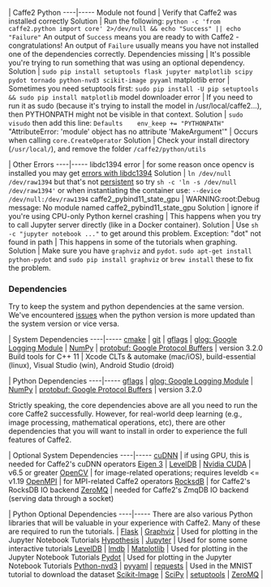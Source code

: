 
| Caffe2 Python
----|-----
Module not found | Verify that Caffe2 was installed correctly
Solution | Run the following: `python -c 'from caffe2.python import core' 2>/dev/null && echo "Success" || echo "Failure"` An output of `Success` means you are ready to with Caffe2 - congratulations! An output of `Failure` usually means you have not installed one of the dependencies correctly.
Dependencies missing | It's possible you're trying to run something that was using an optional dependency.
Solution | `sudo pip install setuptools flask jupyter matplotlib scipy pydot tornado python-nvd3 scikit-image pyyaml`
matplotlib error | Sometimes you need setuptools first: `sudo pip install -U pip setuptools && sudo pip install matplotlib`
model downloader error | If you need to run it as sudo (because it's trying to install the model in /usr/local/caffe2...), then PYTHONPATH might not be visible in that context.
Solution | `sudo visudo` then add this line: `Defaults    env_keep += "PYTHONPATH"`
"AttributeError: 'module' object has no attribute 'MakeArgument'" | Occurs when calling `core.CreateOperator`
Solution | Check your install directory (`/usr/local/`), and remove the folder `/caffe2/python/utils`

| Other Errors
----|-----
libdc1394 error | for some reason once opencv is installed you may get [errors with libdc1394](http://stackoverflow.com/questions/12689304/ctypes-error-libdc1394-error-failed-to-initialize-libdc1394)
Solution | `ln /dev/null /dev/raw1394` but that's not [persistent](http://stackoverflow.com/questions/31768441/how-to-persist-ln-in-docker-with-ubuntu) so try `sh -c 'ln -s /dev/null /dev/raw1394'` or when instantiating the container use: `--device /dev/null:/dev/raw1394`
caffe2_pybind11_state_gpu | WARNING:root:Debug message: No module named caffe2_pybind11_state_gpu
Solution | ignore if you're using CPU-only
Python kernel crashing | This happens when you try to call Jupyter server directly (like in a Docker container).
Solution | Use `sh -c "jupyter notebook ..."` to get around this problem.
Exception: "dot" not found in path | This happens in some of the tutorials when graphing.
Solution | Make sure you have `graphviz` and `pydot`. `sudo apt-get install python-pydot` and `sudo pip install graphviz` or `brew install` these to fix the problem.

### Dependencies

Try to keep the system and python dependencies at the same version. We've encountered [issues](https://github.com/caffe2/caffe2/issues) when the python version is more updated than the system version or vice versa.


| System Dependencies
----|-----
[cmake](https://cmake.org/download/) |
[git](https://github.com) |
[gflags](https://gflags.github.io/gflags/) |
[glog: Google Logging Module](https://github.com/google/glog) |
[NumPy](http://www.numpy.org/) |
[protobuf: Google Protocol Buffers](https://developers.google.com/protocol-buffers/) | version 3.2.0
Build tools for C++ 11 | Xcode CLTs & automake (mac/iOS), build-essential (linux), Visual Studio (win), Android Studio (droid)


| Python Dependencies
----|-----
[gflags](https://gflags.github.io/gflags/) |
[glog: Google Logging Module](https://github.com/google/glog) |
[NumPy](http://www.numpy.org/) |
[protobuf: Google Protocol Buffers](https://developers.google.com/protocol-buffers/) | version 3.2.0


Strictly speaking, the core dependencies above are all you need to run the core Caffe2 successfully. However, for real-world deep learning (e.g., image processing, mathematical operations, etc), there are other dependencies that you will want to install in order to experience the full features of Caffe2.


| Optional System Dependencies
----|-----
[cuDNN](https://developer.nvidia.com/cudnn) | if using GPU, this is needed for Caffe2's cuDNN operators
[Eigen 3](http://eigen.tuxfamily.org/) |
[LevelDB](https://github.com/google/leveldb) |
[Nvidia CUDA](https://developer.nvidia.com/cuda-zone) | v6.5 or greater
[OpenCV](http://opencv.org/) | for image-related operations; requires leveldb <= v1.19
[OpenMPI](http://www.open-mpi.org/) | for MPI-related Caffe2 operators
[RocksdB](http://rocksdb.org) | for Caffe2's RocksDB IO backend
[ZeroMQ](http://zeromq.org/) | needed for Caffe2's ZmqDB IO backend (serving data through a socket)


| Python Optional Dependencies
----|-----
There are also various Python libraries that will be valuable in your experience with Caffe2. Many of these are required to run the tutorials. |
[Flask](http://flask.pocoo.org/) |
[Graphviz](http://www.graphviz.org/) | Used for plotting in the Jupyter Notebook Tutorials
[Hypothesis](https://hypothesis.readthedocs.io/) |
[Jupyter](https://ipython.org/) | Used for some some interactive tutorials
[LevelDB](https://github.com/google/leveldb) |
[lmdb](https://lmdb.readthedocs.io/en/release/) |
[Matplotlib](http://matplotlib.org/) | Used for plotting in the Jupyter Notebook Tutorials
[Pydot](https://pypi.python.org/pypi/pydot) | Used for plotting in the Jupyter Notebook Tutorials
[Python-nvd3](https://pypi.python.org/pypi/python-nvd3/) |
[pyyaml](http://pyyaml.org/) |
[requests](http://docs.python-requests.org/en/master/) | Used in the MNIST tutorial to download the dataset
[Scikit-Image](http://scikit-image.org/) |
[SciPy](https://www.scipy.org/) |
[setuptools](https://pypi.python.org/pypi/setuptools) |
[ZeroMQ](http://zeromq.org/) |
